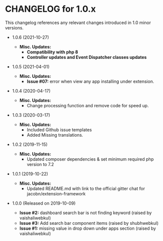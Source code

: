 CHANGELOG for 1.0.x
===================

This changelog references any relevant changes introduced in 1.0 minor versions.

* 1.0.6 (2021-10-27)
    * **Misc. Updates:**
      * **Compatibility with php 8**
      * **Controller updates and Event Dispatcher classes updates**
     
* 1.0.5 (2021-04-01)
    * **Misc. Updates:**
      * **Issue #07:** error when view any app installing under extension.

* 1.0.4 (2020-04-17)
    * **Misc. Updates:**
        * Change processing function and remove code for speed up.

* 1.0.3 (2020-03-17)
    * **Misc. Updates:**
        * Included Github issue templates
        * Added Missing translations.

* 1.0.2 (2019-11-15)
    * **Misc. Updates:**
        * Updated composer dependencies & set minimum required php version to 7.2

* 1.0.1 (2019-10-22)
    * **Misc. Updates:**
        * Updated README.md with link to the official gitter chat for jacobn/extension-framework

* 1.0.0 (Released on 2019-10-09)
    * **Issue #2:** dashboard search bar is not finding keyword (raised by vaishaliwebkul)
    * **Issue #3:** Add search bar component items (raised by shubhwebkul)
    * **Issue #1:** missing value in drop down under apps section (raised by vaishaliwebkul)
